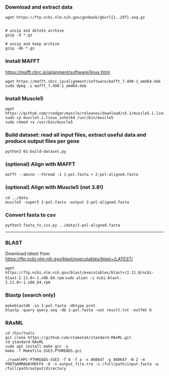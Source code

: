 ### Download and extract data
```
wget https://ftp.ncbi.nlm.nih.gov/genbank/gbvrl{1..297}.seq.gz


# unzip and delete archive
gzip -d *.gz

# unzip and keep archive
gzip -dk *.gz
```

### Install MAFFT
https://mafft.cbrc.jp/alignment/software/linux.html

```
wget https://mafft.cbrc.jp/alignment/software/mafft_7.490-1_amd64.deb
sudo dpkg -i mafft_7.490-1_amd64.deb
```

### Install Muscle5

```
wget https://github.com/rcedgar/muscle/releases/download/v5.1/muscle5.1.linux_intel64
sudo cp muscle5.1.linux_intel64 /usr/bin/muscle5
sudo chmod +x /usr/bin/muscle5
```

### Build dataset: read all input files, extract useful data and produce output files per gene
```
python3 01-build-dataset.py
```

### (optional) Align with MAFFT
```
mafft --amino --thread -1 1-pol.fasta > 2-pol-aligned.fasta
```

### (optional) Align with Muscle5 (not 3.8!)
```
cd ../data
muscle5 -super5 2-pol.fasta -output 2-pol-aligned.fasta 
```

### Convert fasta to csv
```
python3 fasta_to_csv.py ../data/2-pol-aligned.fasta
```

---

### BLAST

Download latest from https://ftp.ncbi.nlm.nih.gov/blast/executables/blast+/LATEST/ 

`wget https://ftp.ncbi.nlm.nih.gov/blast/executables/blast+/2.11.0/ncbi-blast-2.11.0+-1.x86_64.rpm`
`sudo alien -i ncbi-blast-2.11.0+-1.x86_64.rpm`

### Blastp (search only)
```
makeblastdb -in 1-pol.fasta -dbtype prot
blastp -query query.seq -db 1-pol.fasta -out result.txt -outfmt 6
```



### RAxML
```
cd /hiv/tools
git clone https://github.com/stamatak/standard-RAxML.git
cd standard-RAxML
sudo apt install make gcc -y
make -f Makefile.SSE3.PTHREADS.gcc

./raxmlHPC-PTHREADS-SSE3 -T 8 -f a -x 860647 -p 860647 -N 2 -m PROTGAMMADAYHOFFX -O -n output_file.tre -s /full/path/input.fasta -w /full/path/output/directory

```
